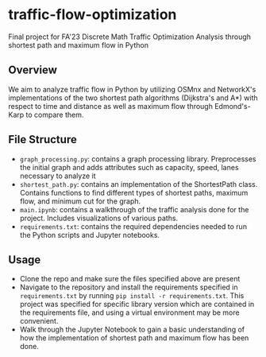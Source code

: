 # traffic-flow-optimization

Final project for FA'23 Discrete Math
Traffic Optimization Analysis through shortest path and maximum flow in Python

## Overview

We aim to analyze traffic flow in Python by utilizing OSMnx and NetworkX's implementations of the two shortest path algorithms (Dijkstra's and A*) with respect to time and distance as well as maximum flow through Edmond's-Karp to compare them. 

## File Structure

- `graph_processing.py`: contains a graph processing library. Preprocesses the initial graph and adds attributes such as capacity, speed, lanes necessary to analyze it
- `shortest_path.py`: contains an implementation of the ShortestPath class. Contains functions to find different types of shortest paths, maximum flow, and minimum cut for the graph.
- `main.ipynb`: contains a walkthrough of the traffic analysis done for the project. Includes visualizations of various paths.
- `requirements.txt`: contains the required dependencies needed to run the Python scripts and Jupyter notebooks. 

## Usage
- Clone the repo and make sure the files specified above are present
- Navigate to the repository and install the requirements specified in `requirements.txt` by running `pip install -r requirements.txt`. This project was specified for specific library version which are contained in the requirements file, and using a virtual environment may be more convenient.
- Walk through the Jupyter Notebook to gain a basic understanding of how the implementation of shortest path and maximum flow has been done.
